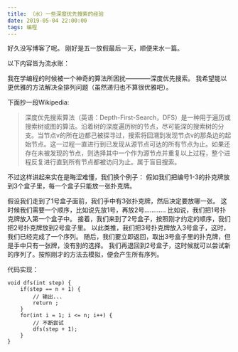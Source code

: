 ```yaml
---
title: （水）一些深度优先搜索的经验
date: 2019-05-04 22:00:00
tags: 编程
---
```

好久没写博客了呢。
刚好是五一放假最后一天，顺便来水一篇。

以下内容皆为流水账：

我在学编程的时候被一个神奇的算法所困扰————深度优先搜索。
我希望能以更优雅的方法解决全排列问题（虽然递归也不算很优雅吧）。

下面抄一段Wikipedia:
>深度优先搜索算法（英语：Depth-First-Search，DFS）是一种用于遍历或搜索树或图的算法。沿着树的深度遍历树的节点，尽可能深的搜索树的分支。当节点v的所在边都己被探寻过，搜索将回溯到发现节点v的那条边的起始节点。这一过程一直进行到已发现从源节点可达的所有节点为止。如果还存在未被发现的节点，则选择其中一个作为源节点并重复以上过程，整个进程反复进行直到所有节点都被访问为止。属于盲目搜索。 

不过这样讲起来实在是晦涩难懂，我们换个例子：
假如我们把编号1-3的扑克牌放到3个盒子里，每一个盒子只能放一张扑克牌。

假设我们走到了1号盒子面前，我们手中有3张扑克牌，然后决定要放哪一张。
这时候我们需要一个顺序，比如说先放1号，再放2号…………
比如说，我们把1号扑克牌放入第一个盒子中。
接着，我们来到了2号盒子，按照刚才约定的顺序，我们把2号扑克牌放到2号盒子里。
以此类推，我们把3号扑克牌放入3号盒子，这时，我们已经完成了一个序列。
随后，我们要立即返回，取出3号盒子里的扑克牌，但是手中只有一张牌，没有别的选择。
我们再退回到2号盒子，这时候就可以尝试新的序列了。按照刚才的方法去模拟，便会产生所有序列。

代码实现：
```
void dfs(int step) {
    if(step == n + 1) {
        // 输出...
        return ;
    }
    for(int i = 1; i <= n; i++) {
        // 不断尝试
        dfs(step + 1);
    }
}
```








